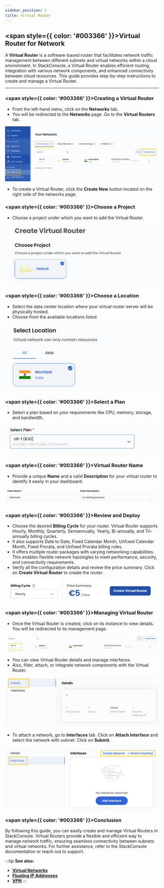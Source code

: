 ```yaml
---
sidebar_position: 1
title: Virtual Router
---
```


## <span style={{ color: '#003366' }}>Virtual Router for Network</span>

A **Virtual Router** is a software-based router that facilitates network traffic management between different subnets and virtual networks within a cloud environment. In StackConsole, a Virtual Router enables efficient routing, integration with various network components, and enhanced connectivity between cloud resources. This guide provides step-by-step instructions to create and manage a Virtual Router.

-------

### <span style={{ color: '#003366' }}>Creating a Virtual Router</span>

- From the left-hand menu, click on the **Networks** tab.
- You will be redirected to the **Networks** page. Go to the **Virtual Routers** tab.

![Virtual Routers Tab](images/vr_1.png)

- To create a Virtual Router, click the **Create New** button located on the right side of the networks page.

### <span style={{ color: '#003366' }}>Choose a Project</span>

- Choose a project under which you want to add the Virtual Router.

![Virtual Routers Tab](images/vr_op_1.png)

### <span style={{ color: '#003366' }}>Choose a Location</span>

- Select the data center location where your virtual router server will be physically hosted.
- Choose from the available locations listed.

![Virtual Routers Tab](images/vr_op_2.png)

### <span style={{ color: '#003366' }}>Select a Plan</span>

- Select a plan based on your requirements like CPU, memory, storage, and bandwidth.

![Virtual Routers Tab](images/vr_op_3.png)


### <span style={{ color: '#003366' }}>Virtual Router Name</span>

- Provide a unique **Name** and a valid **Description** for your virtual router to identify it easily in your dashboard.

![Virtual Routers Tab](images/vr_op_4.png)

### <span style={{ color: '#003366' }}>Review and Deploy</span>

- Choose the desired **Billing Cycle** for your router. Virtual Router supports Hourly, Monthly, Quarterly, Semiannually, Yearly, Bi-annually, and Tri-annually billing cycles. 
- It also supports Date to Date, Fixed Calendar Month, Unfixed Calendar Month, Fixed Prorata, and Unfixed Prorata billing rules.
- It offers multiple router packages with varying networking capabilities. This enables flexible network topologies to meet performance, security, and connectivity requirements.
- Verify all the configuration details and review the price summary. Click on **Create Virtual Router** to create the router.

![Create Virtual Router](images/vr_4.png)

### <span style={{ color: '#003366' }}>Managing Virtual Router</span>

- Once the Virtual Router is created, click on its instance to view details. You will be redirected to its management page.

![Virtual Router Details](images/vr_5.png)

- You can view Virtual Router details and manage interfaces.
- Also, filter, attach, or integrate network components with the Virtual Router.

![Manage Interfaces](images/vr_op_7.png)

- To attach a network, go to **Interfaces** tab. Click on **Attach Interface** and select the network with subnet. Click on **Submit**.

![Attach Network](images/vr_op_5.png)

### <span style={{ color: '#003366' }}>Conclusion</span>

By following this guide, you can easily create and manage Virtual Routers in StackConsole. Virtual Routers provide a flexible and efficient way to manage network traffic, ensuring seamless connectivity between subnets and virtual networks. For further assistance, refer to the StackConsole documentation or reach out to support.

:::tip
**See also:**  
- **[Virtual Networks](./Virtual%20Networks.md)**
- **[Floating IP Addresses](./Floating%20IP%20Addresses.md)**
- **[VPN](./VPN.md)**
:::